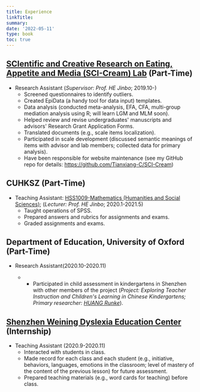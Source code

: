 ```yaml
---
title: Experience
linkTitle: 
summary: 
date: '2022-05-11'
type: book
toc: true
---
```


## **[SCIentific and Creative Research on Eating, Appetite and Media (SCI-Cream) Lab](https://sci-cream.netlify.app/) (Part-Time)**

- Research Assistant (*Supervisor: Prof. HE Jinbo*; 2019.10-)
  - Screened questionnaires to identify outliers.
  - Created EpiData (a handy tool for data input) templates.
  - Data analysis (conducted meta-analysis, EFA, CFA, multi-group mediation analysis using R; will learn LGM and MLM soon).
  - Helped review and revise undergraduates' manuscripts and advisors' Research Grant Application Forms.
  - Translated documents (e.g., scale items localization).
  - Participated in scale development (discussed semantic meanings of items with advisor and lab members; collected data for primary analysis).
  - Have been responsible for website maintenance (see my GitHub repo for details: https://github.com/Tianxiang-C/SCI-Cream)

## **CUHKSZ (Part-Time)**

- Teaching Assistant: [HSS1009-Mathematics (Humanities and Social Sciences)](https://cuhk-shenzhen.libguides.com/c.php?g=923987); (*Lecturer: Prof. HE Jinbo*; 2020.1-2021.5)
  - Taught operations of SPSS.
  - Prepared answers and rubrics for assignments and exams.
  - Graded assignments and exams.

## **Department of Education, University of Oxford (Part-Time)**

- Research Assistant(2020.10-2020.11)

  - * Participated in child assessment in kindergartens in Shenzhen with other members of the project (*Project: Exploring Teacher Instruction and Children's Learning in Chinese Kindergartens; Primary researcher: [HUANG Runke](http://www.education.ox.ac.uk/people/runke-huang/)*).

## **[Shenzhen Weining Dyslexia Education Center](http://www.weiningdys.com/) (Internship)**

- Teaching Assistant (2020.9-2020.11)
  - Interacted with students in class.
  -  Made record for each class and each student (e.g., initiative, behaviors, languages, emotions in the classroom; level of mastery of the content of the previous lesson) for future assessment.
  - Prepared teaching materials (e.g., word cards for teaching) before class.
